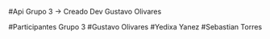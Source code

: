 #Api Grupo 3  -> Creado Dev Gustavo Olivares


#Participantes Grupo 3
#Gustavo Olivares
#Yedixa Yanez
#Sebastian Torres
#
#
